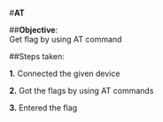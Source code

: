 #**AT**<br>

##**Objective**:<br>Get flag by using AT command<br>

##Steps taken:<br>

**1.** Connected the given device <br>

**2.** Got the flags by using AT commands

**3.** Entered the flag
